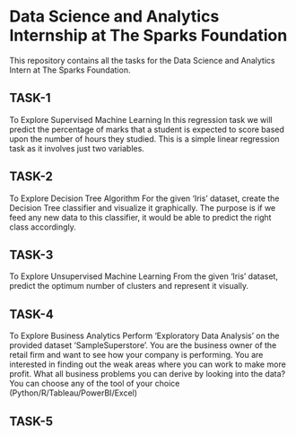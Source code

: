 # Data Science and Analytics Internship at The Sparks Foundation
This repository contains all the tasks for the Data Science and Analytics Intern at The Sparks Foundation.

## TASK-1
To Explore Supervised Machine Learning
In this regression task we will predict the percentage of marks that a student is expected to score based upon the number of hours they studied. This is a simple linear regression task as it involves just two variables.

## TASK-2
To Explore Decision Tree Algorithm
For the given ‘Iris’ dataset, create the Decision Tree classifier and visualize it graphically. The purpose is if we feed any new data to this classifier, it would be able to predict the right class accordingly.



## TASK-3
To Explore Unsupervised Machine Learning
From the given ‘Iris’ dataset, predict the optimum number of clusters and represent it visually.

## TASK-4
To Explore Business Analytics
Perform ‘Exploratory Data Analysis’ on the provided dataset ‘SampleSuperstore’. You are the business owner of the retail firm and want to see how your company is performing. You are interested in finding out the weak areas where you can work to make more profit. What all business problems you can derive by looking into the data? You can choose any of the tool of your choice (Python/R/Tableau/PowerBI/Excel)



## TASK-5

